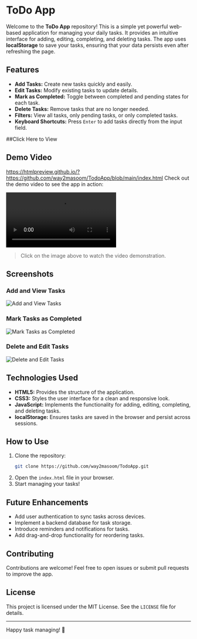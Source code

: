 # ToDo App

Welcome to the **ToDo App** repository! This is a simple yet powerful web-based application for managing your daily tasks. It provides an intuitive interface for adding, editing, completing, and deleting tasks. The app uses **localStorage** to save your tasks, ensuring that your data persists even after refreshing the page.

## Features

- **Add Tasks:** Create new tasks quickly and easily.
- **Edit Tasks:** Modify existing tasks to update details.
- **Mark as Completed:** Toggle between completed and pending states for each task.
- **Delete Tasks:** Remove tasks that are no longer needed.
- **Filters:** View all tasks, only pending tasks, or only completed tasks.
- **Keyboard Shortcuts:** Press `Enter` to add tasks directly from the input field.

##Click Here to View

## Demo Video
https://htmlpreview.github.io/?https://github.com/way2masoom/TodoApp/blob/main/index.html
Check out the demo video to see the app in action:

![ToDo App Demo](screenshots/ToDo-App.mp4)

> Click on the image above to watch the video demonstration.

## Screenshots

### Add and View Tasks
![Add and View Tasks](screenshots/todo-3.png)

### Mark Tasks as Completed
![Mark Tasks as Completed](screenshots/todo-3.png)

### Delete and Edit Tasks
![Delete and Edit Tasks](screenshots/todo-1.png)

## Technologies Used

- **HTML5:** Provides the structure of the application.
- **CSS3:** Styles the user interface for a clean and responsive look.
- **JavaScript:** Implements the functionality for adding, editing, completing, and deleting tasks.
- **localStorage:** Ensures tasks are saved in the browser and persist across sessions.

## How to Use

1. Clone the repository:
   ```bash
   git clone https://github.com/way2masoom/TodoApp.git
   ```
2. Open the `index.html` file in your browser.
3. Start managing your tasks!

## Future Enhancements

- Add user authentication to sync tasks across devices.
- Implement a backend database for task storage.
- Introduce reminders and notifications for tasks.
- Add drag-and-drop functionality for reordering tasks.

## Contributing

Contributions are welcome! Feel free to open issues or submit pull requests to improve the app.

## License

This project is licensed under the MIT License. See the `LICENSE` file for details.

---

Happy task managing! 🚀

